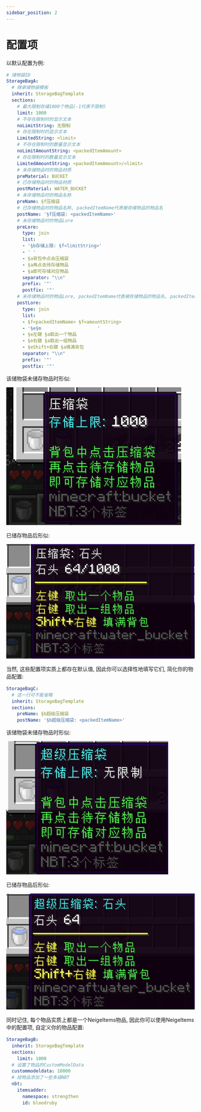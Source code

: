 ```yaml
---
sidebar_position: 2
---
```


# 配置项

以默认配置为例:

```yaml
# 储物袋ID
StorageBagA:
  # 继承储物袋模板
  inherit: StorageBagTemplate
  sections:
    # 最大限制存储1000个物品(-1代表不限制)
    limit: 1000
    # 不存在限制时的显示文本
    noLimitString: 无限制
    # 存在限制时的显示文本
    LimitedString: <limit>
    # 不存在限制时的数量显示文本
    noLimitAmountString: <packedItemAmount>
    # 存在限制时的数量显示文本
    LimitedAmountString: <packedItemAmount>/<limit>
    # 未存储物品时的物品材质
    preMaterial: BUCKET
    # 已存储物品时的物品材质
    postMaterial: WATER_BUCKET
    # 未存储物品时的物品名称
    preName: §f压缩袋
    # 已存储物品时的物品名称, packedItemName代表被存储物品的物品名
    postName: '§f压缩袋: <packedItemName>'
    # 未存储物品时的物品Lore
    preLore:
      type: join
      list:
      - '§b存储上限: §f<limitString>'
      - ' '
      - §a背包中点击压缩袋
      - §a再点击待存储物品
      - §a即可存储对应物品
      separator: "\\n"
      prefix: '"'
      postfix: '"'
    # 未存储物品时的物品Lore, packedItemName代表被存储物品的物品名, packedItemAmount代表被存储物品的数量
    postLore:
      type: join
      list:
      - §f<packedItemName> §f<amountString>
      - '§e§m                     '
      - §e左键 §a取出一个物品             
      - §e右键 §a取出一组物品
      - §eShift+右键 §a填满背包
      separator: "\\n"
      prefix: '"'
      postfix: '"'
```

该储物袋未储存物品时形似:

![](_images/未储存-储物袋A.png)

已储存物品后形似:

![](_images/已储存-储物袋A.png)

当然, 这些配置项实质上都存在默认值, 因此你可以选择性地填写它们, 简化你的物品配置:

```yaml
StorageBagC:
  # 这一行可不能省略
  inherit: StorageBagTemplate
  sections:
    preName: §b超级压缩袋
    postName: '§b超级压缩袋: <packedItemName>'
```

该储物袋未储存物品时形似:

![](_images/未储存-储物袋C.png)

已储存物品后形似:

![](_images/已储存-储物袋C.png)

同时记住, 每个物品实质上都是一个NeigeItems物品, 因此你可以使用NeigeItems中的配置项, 自定义你的物品配置:

```yaml
StorageBagB:
  inherit: StorageBagTemplate
  sections:
    limit: 1000
  # 设置了物品的CustomModelData
  custommodeldata: 10000
  # 给物品添加了一些多级NBT
  nbt:
    itemsadder:
      namespace: strengthen
      id: bloodruby
```